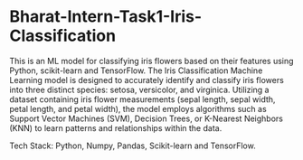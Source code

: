 # Bharat-Intern-Task1-Iris-Classification
This is an ML model for classifying iris flowers based on their features using Python, scikit-learn and TensorFlow.
The Iris Classification Machine Learning model is designed to accurately identify and classify iris flowers into three distinct species: setosa, versicolor, and virginica. Utilizing a dataset containing iris flower measurements (sepal length, sepal width, petal length, and petal width), the model employs algorithms such as Support Vector Machines (SVM), Decision Trees, or K-Nearest Neighbors (KNN) to learn patterns and relationships within the data. 

Tech Stack: Python, Numpy, Pandas, Scikit-learn and TensorFlow.

